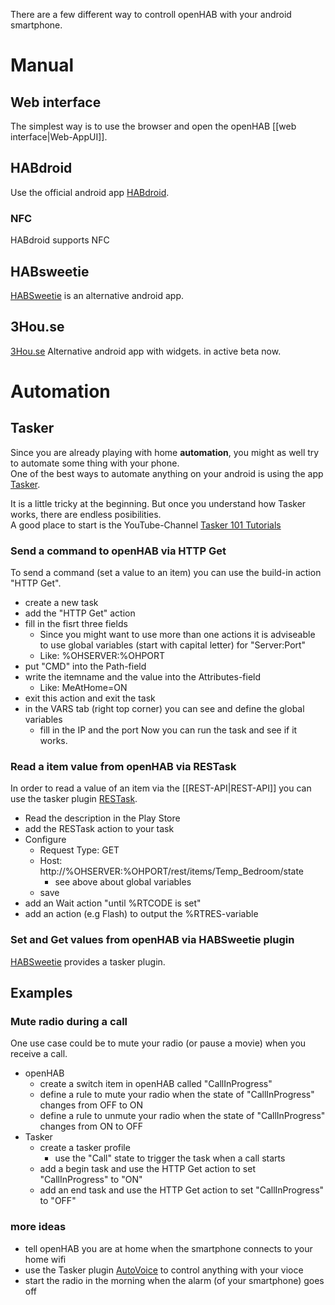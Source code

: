 There are a few different way to controll openHAB with your android smartphone.
# Manual
## Web interface
The simplest way is to use the browser and open the openHAB [[web interface|Web-AppUI]].

## HABdroid
Use the official android app [HABdroid](https://github.com/openhab/openhab/wiki/HABDroid).

### NFC
HABdroid supports NFC

## HABsweetie
[HABSweetie](https://github.com/dereulenspiegel/HABSweetie) is an alternative android app.  

## 3Hou.se
[3Hou.se](https://play.google.com/store/apps/details?id=treehou.se.habit) Alternative android app with widgets. in active beta now.

# Automation
## Tasker
Since you are already playing with home **automation**, you might as well try to automate some thing with your phone.  
One of the best ways to automate anything on your android is using the app [Tasker](https://play.google.com/store/apps/details?id=net.dinglisch.android.taskerm).

It is a little tricky at the beginning.
But once you understand how Tasker works, there are endless posibilities.  
A good place to start is the YouTube-Channel [Tasker 101 Tutorials](https://www.youtube.com/playlist?list=PLjV3HijScGMynGvjJrvNNd5Q9pPy255dL)

### Send a command to openHAB via HTTP Get
To send a command (set a value to an item) you can use the build-in action "HTTP Get".

* create a new task
* add the "HTTP Get" action
* fill in the fisrt three fields
    * Since you might want to use more than one actions it is adviseable to use global variables (start with capital letter) for "Server:Port"
    * Like: %OHSERVER:%OHPORT
* put "CMD" into the Path-field
* write the itemname and the value into the Attributes-field
    * Like: MeAtHome=ON
* exit this action and exit the task
* in the VARS tab (right top corner) you can see and define the global variables
    * fill in the IP and the port
Now you can run the task and see if it works.

### Read a item value from openHAB via RESTask
In order to read a value of an item via the [[REST-API|REST-API]] you can use the tasker plugin [RESTask](https://play.google.com/store/apps/details?id=com.freehaha.restask).
* Read the description in the Play Store
* add the RESTask action to your task
* Configure
    * Request Type: GET
    * Host: http://%OHSERVER:%OHPORT/rest/items/Temp_Bedroom/state
        * see above about global variables
    * save
* add an Wait action "until %RTCODE is set"
* add an action (e.g Flash) to output the %RTRES-variable

### Set and Get values from openHAB via HABSweetie plugin
[HABSweetie](https://github.com/dereulenspiegel/HABSweetie) provides a tasker plugin.

## Examples

### Mute radio during a call
One use case could be to mute your radio (or pause a movie) when you receive a call.
* openHAB
    * create a switch item in openHAB called "CallInProgress"
    * define a rule to mute your radio when the state of "CallInProgress" changes from OFF to ON
    * define a rule to unmute your radio when the state of "CallInProgress" changes from ON to OFF
* Tasker
    * create a tasker profile
        * use the "Call" state to trigger the task when a call starts
    * add a begin task and use the HTTP Get action to set "CallInProgress" to "ON"
    * add an end task and use the HTTP Get action to set "CallInProgress" to "OFF"

### more ideas
* tell openHAB you are at home when the smartphone connects to your home wifi
* use the Tasker plugin [AutoVoice](https://play.google.com/store/apps/details?id=com.joaomgcd.autovoice) to control anything with your vioce
* start the radio in the morning when the alarm (of your smartphone) goes off
